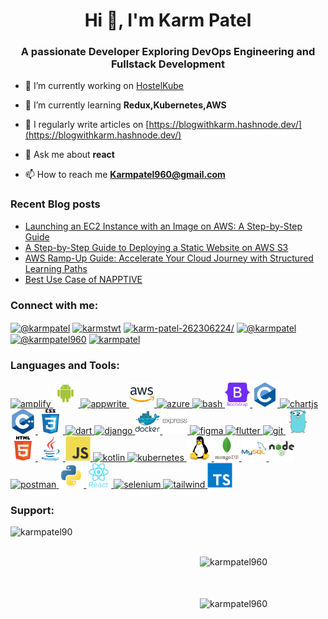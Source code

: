 <!-- <h1 align="center">  Hello, folks! <b width="40px">I'm <a href="https://bio.link/karmpatel">Karm Patel</a></b>
<!--<img src="https://gist.github.com/arunprakashpj/48aa20057048b46c6f9ba9d114a8b76f#file-hi-gif" width="40px">
</h1>


- 👀 I’m interested in Opensource,Devops,Development
- 🌱 I’m currently learning JS,Cloud,Python
- 📫 You can reach me on Twitter <a href="https://twitter.com/karmstwt">@karmstwt</a>


  <p align="center">
        <img align="center" src="https://github-readme-stats.vercel.app/api?username=karmpatel960&show_icons=true&theme=dark&locale=en" alt="karmpatel960" />
    </p>
--------------- 
# Holopin Badges

[![@karmpatel960's Holopin board](https://holopin.me/karmpatel960)](https://holopin.io/@karmpatel960) -->

<h1 align="center">Hi 👋, I'm Karm Patel</h1>
<h3 align="center">A passionate Developer Exploring DevOps Engineering and Fullstack Development</h3>

- 🔭 I’m currently working on [HostelKube](https://github.com/Karmpatel960/HostelKube)

- 🌱 I’m currently learning **Redux,Kubernetes,AWS**

- 📝 I regularly write articles on [https://blogwithkarm.hashnode.dev/](https://blogwithkarm.hashnode.dev/)

- 💬 Ask me about **react**

- 📫 How to reach me **Karmpatel960@gmail.com**

### Recent Blog posts
<!-- BLOG-POST-LIST:START -->
- [Launching an EC2 Instance with an Image on AWS: A Step-by-Step Guide](https://blogwithkarm.hashnode.dev/launching-an-ec2-instance-with-an-image-on-aws-a-step-by-step-guide)
- [A Step-by-Step Guide to Deploying a Static Website on AWS S3](https://blogwithkarm.hashnode.dev/a-step-by-step-guide-to-deploying-a-static-website-on-aws-s3)
- [AWS Ramp-Up Guide: Accelerate Your Cloud Journey with Structured Learning Paths](https://blogwithkarm.hashnode.dev/aws-ramp-up-guide-accelerate-your-cloud-journey-with-structured-learning-paths)
- [Best Use Case of NAPPTIVE](https://blogwithkarm.hashnode.dev/best-use-case-of-napptive)
<!-- BLOG-POST-LIST:END -->

<h3 align="left">Connect with me:</h3>
<p align="left">
<a href="https://dev.to/@karmpatel" target="blank"><img align="center" src="https://raw.githubusercontent.com/rahuldkjain/github-profile-readme-generator/master/src/images/icons/Social/devto.svg" alt="@karmpatel" height="30" width="40" /></a>
<a href="https://twitter.com/karmstwt" target="blank"><img align="center" src="https://raw.githubusercontent.com/rahuldkjain/github-profile-readme-generator/master/src/images/icons/Social/twitter.svg" alt="karmstwt" height="30" width="40" /></a>
<a href="https://linkedin.com/in/karm-patel-262306224/" target="blank"><img align="center" src="https://raw.githubusercontent.com/rahuldkjain/github-profile-readme-generator/master/src/images/icons/Social/linked-in-alt.svg" alt="karm-patel-262306224/" height="30" width="40" /></a>
<a href="https://hashnode.com/@karmpatel" target="blank"><img align="center" src="https://raw.githubusercontent.com/rahuldkjain/github-profile-readme-generator/master/src/images/icons/Social/hashnode.svg" alt="@karmpatel" height="30" width="40" /></a>
<a href="https://medium.com/@karmpatel960" target="blank"><img align="center" src="https://raw.githubusercontent.com/rahuldkjain/github-profile-readme-generator/master/src/images/icons/Social/medium.svg" alt="@karmpatel960" height="30" width="40" /></a>
<a href="https://www.leetcode.com/karmpatel" target="blank"><img align="center" src="https://raw.githubusercontent.com/rahuldkjain/github-profile-readme-generator/master/src/images/icons/Social/leet-code.svg" alt="karmpatel" height="30" width="40" /></a>
  <!--/* <a href="/https://blogwithkarm.hashnode.dev/rss.xml" target="blank"><img align="center" src="https://raw.githubusercontent.com/rahuldkjain/github-profile-readme-generator/master/src/images/icons/Social/rss.svg" alt="https://blogwithkarm.hashnode.dev/rss.xml" height="30" width="40" /></a> */-->
</p>

<h3 align="left">Languages and Tools:</h3>
<p align="left"> <a href="https://aws.amazon.com/amplify/" target="_blank" rel="noreferrer"> <img src="https://docs.amplify.aws/assets/logo-dark.svg" alt="amplify" width="40" height="40"/> </a> <a href="https://developer.android.com" target="_blank" rel="noreferrer"> <img src="https://raw.githubusercontent.com/devicons/devicon/master/icons/android/android-original-wordmark.svg" alt="android" width="40" height="40"/> </a> <a href="https://appwrite.io" target="_blank" rel="noreferrer"> <img src="https://www.vectorlogo.zone/logos/appwriteio/appwriteio-icon.svg" alt="appwrite" width="40" height="40"/> </a> <a href="https://aws.amazon.com" target="_blank" rel="noreferrer"> <img src="https://raw.githubusercontent.com/devicons/devicon/master/icons/amazonwebservices/amazonwebservices-original-wordmark.svg" alt="aws" width="40" height="40"/> </a> <a href="https://azure.microsoft.com/en-in/" target="_blank" rel="noreferrer"> <img src="https://www.vectorlogo.zone/logos/microsoft_azure/microsoft_azure-icon.svg" alt="azure" width="40" height="40"/> </a> <a href="https://www.gnu.org/software/bash/" target="_blank" rel="noreferrer"> <img src="https://www.vectorlogo.zone/logos/gnu_bash/gnu_bash-icon.svg" alt="bash" width="40" height="40"/> </a> <a href="https://getbootstrap.com" target="_blank" rel="noreferrer"> <img src="https://raw.githubusercontent.com/devicons/devicon/master/icons/bootstrap/bootstrap-plain-wordmark.svg" alt="bootstrap" width="40" height="40"/> </a> <a href="https://www.cprogramming.com/" target="_blank" rel="noreferrer"> <img src="https://raw.githubusercontent.com/devicons/devicon/master/icons/c/c-original.svg" alt="c" width="40" height="40"/> </a> <a href="https://www.chartjs.org" target="_blank" rel="noreferrer"> <img src="https://www.chartjs.org/media/logo-title.svg" alt="chartjs" width="40" height="40"/> </a> <a href="https://www.w3schools.com/cpp/" target="_blank" rel="noreferrer"> <img src="https://raw.githubusercontent.com/devicons/devicon/master/icons/cplusplus/cplusplus-original.svg" alt="cplusplus" width="40" height="40"/> </a> <a href="https://www.w3schools.com/css/" target="_blank" rel="noreferrer"> <img src="https://raw.githubusercontent.com/devicons/devicon/master/icons/css3/css3-original-wordmark.svg" alt="css3" width="40" height="40"/> </a> <a href="https://dart.dev" target="_blank" rel="noreferrer"> <img src="https://www.vectorlogo.zone/logos/dartlang/dartlang-icon.svg" alt="dart" width="40" height="40"/> </a> <a href="https://www.djangoproject.com/" target="_blank" rel="noreferrer"> <img src="https://cdn.worldvectorlogo.com/logos/django.svg" alt="django" width="40" height="40"/> </a> <a href="https://www.docker.com/" target="_blank" rel="noreferrer"> <img src="https://raw.githubusercontent.com/devicons/devicon/master/icons/docker/docker-original-wordmark.svg" alt="docker" width="40" height="40"/> </a> <a href="https://expressjs.com" target="_blank" rel="noreferrer"> <img src="https://raw.githubusercontent.com/devicons/devicon/master/icons/express/express-original-wordmark.svg" alt="express" width="40" height="40"/> </a> <a href="https://www.figma.com/" target="_blank" rel="noreferrer"> <img src="https://www.vectorlogo.zone/logos/figma/figma-icon.svg" alt="figma" width="40" height="40"/> </a> <a href="https://flutter.dev" target="_blank" rel="noreferrer"> <img src="https://www.vectorlogo.zone/logos/flutterio/flutterio-icon.svg" alt="flutter" width="40" height="40"/> </a> <a href="https://git-scm.com/" target="_blank" rel="noreferrer"> <img src="https://www.vectorlogo.zone/logos/git-scm/git-scm-icon.svg" alt="git" width="40" height="40"/> </a> <a href="https://golang.org" target="_blank" rel="noreferrer"> <img src="https://raw.githubusercontent.com/devicons/devicon/master/icons/go/go-original.svg" alt="go" width="40" height="40"/> </a> <a href="https://www.w3.org/html/" target="_blank" rel="noreferrer"> <img src="https://raw.githubusercontent.com/devicons/devicon/master/icons/html5/html5-original-wordmark.svg" alt="html5" width="40" height="40"/> </a> <a href="https://www.java.com" target="_blank" rel="noreferrer"> <img src="https://raw.githubusercontent.com/devicons/devicon/master/icons/java/java-original.svg" alt="java" width="40" height="40"/> </a> <a href="https://developer.mozilla.org/en-US/docs/Web/JavaScript" target="_blank" rel="noreferrer"> <img src="https://raw.githubusercontent.com/devicons/devicon/master/icons/javascript/javascript-original.svg" alt="javascript" width="40" height="40"/> </a> <a href="https://kotlinlang.org" target="_blank" rel="noreferrer"> <img src="https://www.vectorlogo.zone/logos/kotlinlang/kotlinlang-icon.svg" alt="kotlin" width="40" height="40"/> </a> <a href="https://kubernetes.io" target="_blank" rel="noreferrer"> <img src="https://www.vectorlogo.zone/logos/kubernetes/kubernetes-icon.svg" alt="kubernetes" width="40" height="40"/> </a> <a href="https://www.linux.org/" target="_blank" rel="noreferrer"> <img src="https://raw.githubusercontent.com/devicons/devicon/master/icons/linux/linux-original.svg" alt="linux" width="40" height="40"/> </a> <a href="https://www.mongodb.com/" target="_blank" rel="noreferrer"> <img src="https://raw.githubusercontent.com/devicons/devicon/master/icons/mongodb/mongodb-original-wordmark.svg" alt="mongodb" width="40" height="40"/> </a> <a href="https://www.mysql.com/" target="_blank" rel="noreferrer"> <img src="https://raw.githubusercontent.com/devicons/devicon/master/icons/mysql/mysql-original-wordmark.svg" alt="mysql" width="40" height="40"/> </a> <a href="https://nodejs.org" target="_blank" rel="noreferrer"> <img src="https://raw.githubusercontent.com/devicons/devicon/master/icons/nodejs/nodejs-original-wordmark.svg" alt="nodejs" width="40" height="40"/> </a> <a href="https://postman.com" target="_blank" rel="noreferrer"> <img src="https://www.vectorlogo.zone/logos/getpostman/getpostman-icon.svg" alt="postman" width="40" height="40"/> </a> <a href="https://www.python.org" target="_blank" rel="noreferrer"> <img src="https://raw.githubusercontent.com/devicons/devicon/master/icons/python/python-original.svg" alt="python" width="40" height="40"/> </a> <a href="https://reactjs.org/" target="_blank" rel="noreferrer"> <img src="https://raw.githubusercontent.com/devicons/devicon/master/icons/react/react-original-wordmark.svg" alt="react" width="40" height="40"/> </a> <a href="https://www.selenium.dev" target="_blank" rel="noreferrer"> <img src="https://raw.githubusercontent.com/detain/svg-logos/780f25886640cef088af994181646db2f6b1a3f8/svg/selenium-logo.svg" alt="selenium" width="40" height="40"/> </a> <a href="https://tailwindcss.com/" target="_blank" rel="noreferrer"> <img src="https://www.vectorlogo.zone/logos/tailwindcss/tailwindcss-icon.svg" alt="tailwind" width="40" height="40"/> </a> <a href="https://www.typescriptlang.org/" target="_blank" rel="noreferrer"> <img src="https://raw.githubusercontent.com/devicons/devicon/master/icons/typescript/typescript-original.svg" alt="typescript" width="40" height="40"/> </a> </p>

<h3 align="left">Support:</h3>
<p><a href="https://www.buymeacoffee.com/karmpatel90"> <img align="left" src="https://cdn.buymeacoffee.com/buttons/v2/default-yellow.png" height="50" width="210" alt="karmpatel90" /></a></p><br><br>

<div style="display: flex; flex-direction: column; align-items: center; gap: 20px; margin-bottom: 20px;">
    <p align="center">
        <img align="left" src="https://github-readme-stats.vercel.app/api/top-langs?username=karmpatel960&show_icons=true&theme=dark&locale=en&layout=compact" alt="karmpatel960" />
    </p>
       <p align="center">
        <img align="center" src="https://github-readme-streak-stats.herokuapp.com/?user=karmpatel960&theme=dark" alt="karmpatel960" />
    </p>


 
</div>


